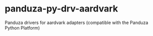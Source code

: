 # panduza-py-drv-aardvark
Panduza drivers for aardvark adapters (compatible with the Panduza Python Platform)
